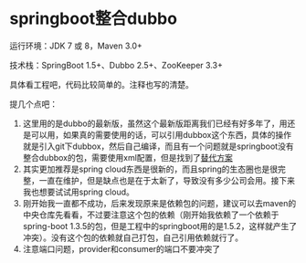 # springboot整合dubbo

运行环境：JDK 7 或 8，Maven 3.0+

技术栈：SpringBoot 1.5+、Dubbo 2.5+、ZooKeeper 3.3+

具体看工程吧，代码比较简单的。注释也写的清楚。

提几个点吧：

1. 这里用的是dubbo的最新版，虽然这个最新版距离我们已经有好多年了，用还是可以用，如果真的需要使用的话，可以引用dubbox这个东西，具体的操作就是引入git下dubbox，然后自己编译，而且有一个问题就是springboot没有整合dubbox的包，需要使用xml配置，但是找到了[替代方案](http://blog.csdn.net/wang_jingj/article/details/53452973)
2. 其实更加推荐是spring cloud东西是很新的，而且spring的生态圈也是很完整，一直在维护，但是缺点也是在于太新了，导致没有多少公司会用。接下来我也想要试试用spring cloud。
3. 刚开始我一直都不成功，后来发现原来是依赖包的问题，建议可以去maven的中央仓库先看看，不过要注意这个包的依赖（刚开始我依赖了一个依赖于spring-boot 1.3.5的包，但是工程中的springboot用的是1.5.2，这样就产生了冲突）。没有这个包的依赖就自己打包，自己引用依赖就行了。
4. 注意端口问题，provider和consumer的端口不要冲突了